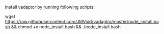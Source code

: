install vadaptor by running following scripts:
    
wget https://raw.githubusercontent.com/JMVoid/vadaptor/master/node_install.bash && chmod +x node_install.bash && ./node_install.bash

